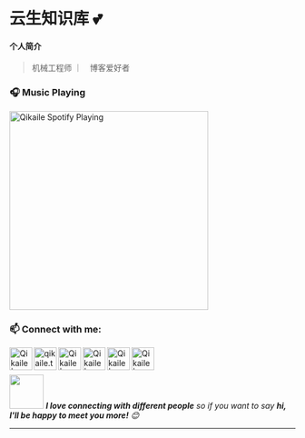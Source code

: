 # 云生知识库 💕

#### 个人简介

> 机械工程师 ｜　博客爱好者　

### 🎧 Music Playing 

[<img src="https://spotify-lyart.vercel.app/api/spotify" alt="Qikaile Spotify Playing" width="350" />](https://open.spotify.com/user/nalvfc5s1w552zttp8r4ya8jp)


### :mailbox: Connect with me:
[<img align="left" alt="Qikaile | Gmail" width="40px" src="https://npm.elemecdn.com/boke-cdn/icon/gmail.png" />][gmail]
[<img align="left" alt="qikaile.tk" width="40px" src="https://npm.elemecdn.com/boke-cdn/icon/globe.png" />][website]
[<img align="left" alt="Qikaile | YouTube" width="40px" src="https://npm.elemecdn.com/boke-cdn/icon/youtube.png" />][youtube]
[<img align="left" alt="Qikaile | Facebook" width="40px" src="https://npm.elemecdn.com/boke-cdn/icon/facebook.png" />][facebook]
[<img align="left" alt="Qikaile | Twitter" width="40px" src="https://npm.elemecdn.com/boke-cdn/icon/twitter.png" />][twitter]
[<img align="left" alt="Qikaile | Instagram" width="40px" src="https://npm.elemecdn.com/boke-cdn/icon/instagram.png" />][instagram]

<br />
<br />


<img src="https://media.giphy.com/media/LnQjpWaON8nhr21vNW/giphy.gif" width="60"> <em><b>I love connecting with different people</b> so if you want to say <b>hi, I'll be happy to meet you more!</b> 😊</em>

---
[website]: https://qikaile.tk
[gmail]: mailto:admin@qikaile.tk
[facebook]: https://facebook.com/qikaile
[twitter]: https://twitter.com/qikaile
[youtube]: https://youtube.com/channel/UCCY24D6Az4xT2XUHpqjHMpg
[instagram]: https://instagram.com/qkailei